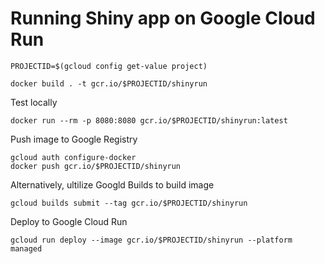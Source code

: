 # Running Shiny app on Google Cloud Run

```
PROJECTID=$(gcloud config get-value project)
```

```
docker build . -t gcr.io/$PROJECTID/shinyrun
```

Test locally
```
docker run --rm -p 8080:8080 gcr.io/$PROJECTID/shinyrun:latest
```

Push image to Google Registry
```
gcloud auth configure-docker
docker push gcr.io/$PROJECTID/shinyrun
```

Alternatively, ultilize Googld Builds to build image
```
gcloud builds submit --tag gcr.io/$PROJECTID/shinyrun
```

Deploy to Google Cloud Run
```
gcloud run deploy --image gcr.io/$PROJECTID/shinyrun --platform managed
```
